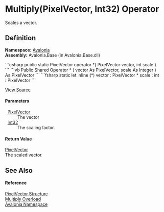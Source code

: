 # Multiply(PixelVector, Int32) Operator


Scales a vector.



## Definition
**Namespace:** <a href="N_Avalonia">Avalonia</a>  
**Assembly:** Avalonia.Base (in Avalonia.Base.dll)

<Tabs groupId="api-code-preview">
<TabItem value="csharp" label="C#">
```csharp
public static PixelVector operator *(
	PixelVector vector,
	int scale
)
```
</TabItem>
<TabItem value="vb" label="VB">
```vb
Public Shared Operator * ( 
	vector As PixelVector,
	scale As Integer
) As PixelVector
```
</TabItem>
<TabItem value="fsharp" label="F#">
```fsharp
static let inline (*)
        vector : PixelVector * 
        scale : int  : PixelVector
```
</TabItem>
</Tabs>



<a href="https://github.com/AvaloniaUI/Avalonia/tree/master/src/Avalonia.Base/PixelVector.cs#L71" title="View the source code">View Source</a>



#### Parameters
<dl><dt>  <a href="T_Avalonia_PixelVector">PixelVector</a></dt><dd>The vector</dd><dt>  <a href="https://learn.microsoft.com/dotnet/api/system.int32" target="_blank" rel="noopener noreferrer">Int32</a></dt><dd>The scaling factor.</dd></dl>

#### Return Value
<a href="T_Avalonia_PixelVector">PixelVector</a>  
The scaled vector.

## See Also


#### Reference
<a href="T_Avalonia_PixelVector">PixelVector Structure</a>  
<a href="Overload_Avalonia_PixelVector_op_Multiply">Multiply Overload</a>  
<a href="N_Avalonia">Avalonia Namespace</a>  

